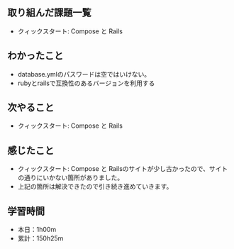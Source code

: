## 取り組んだ課題一覧
- クィックスタート: Compose と Rails
## わかったこと
- database.ymlのパスワードは空ではいけない。
- rubyとrailsで互換性のあるバージョンを利用する
## 次やること
- クィックスタート: Compose と Rails
## 感じたこと
- クィックスタート: Compose と Railsのサイトが少し古かったので、サイトの通りにいかない箇所がありました。
- 上記の箇所は解決できたので引き続き進めていきます。
## 学習時間
- 本日：1h00m
- 累計：150h25m
